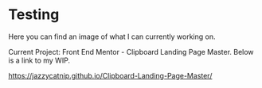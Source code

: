 # Testing

Here you can find an image of what I can currently working on.

Current Project: Front End Mentor - Clipboard Landing Page Master. Below is a link to my WIP. 

https://jazzycatnip.github.io/Clipboard-Landing-Page-Master/
